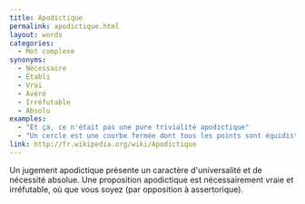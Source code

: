 ```yaml
---
title: Apodictique
permalink: apodictique.html
layout: words
categories:
  - Mot complexe
synonyms:
  - Nécessaire
  - Établi
  - Vrai
  - Avéré
  - Irréfutable
  - Absolu
examples:
  - "Et ça, ce n'était pas une pure trivialité apodictique"
  - "Un cercle est une courbe fermée dont tous les points sont équidistants du centre."
link: http://fr.wikipedia.org/wiki/Apodictique
---
```


Un jugement apodictique présente un caractère d'universalité et de nécessité absolue. Une proposition apodictique est nécessairement vraie et irréfutable, où que vous soyez (par opposition à assertorique).
